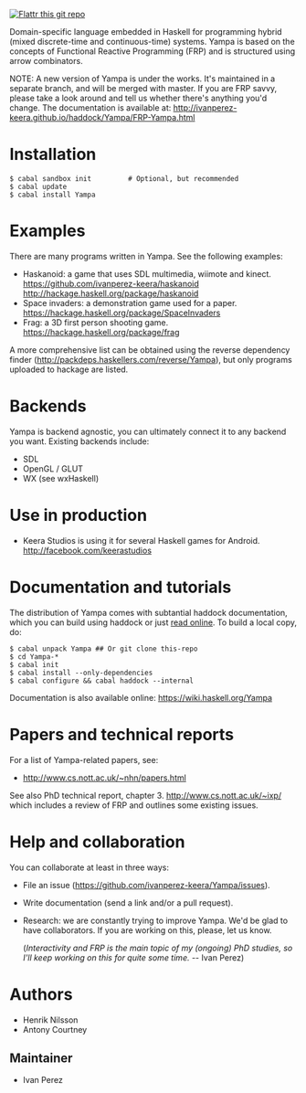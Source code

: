 [![Flattr this git repo](http://api.flattr.com/button/flattr-badge-large.png)](https://flattr.com/submit/auto?user_id=ivanperez-keera&url=https://github.com/ivanperez-keera/Yampa&title=Yampa&language=&tags=github&category=software)

Domain-specific language embedded in Haskell for programming hybrid (mixed
discrete-time and continuous-time) systems. Yampa is based on the concepts of
Functional Reactive Programming (FRP) and is structured using arrow
combinators.

NOTE: A new version of Yampa is under the works. It's maintained in a separate
branch, and will be merged with master. If you are FRP savvy, please take a
look around and tell us whether there's anything you'd change.  The
documentation is available at:
http://ivanperez-keera.github.io/haddock/Yampa/FRP-Yampa.html

# Installation

```
$ cabal sandbox init         # Optional, but recommended
$ cabal update
$ cabal install Yampa
```

# Examples

There are many programs written in Yampa. See the following examples:

* Haskanoid: a game that uses SDL multimedia, wiimote and kinect.
  https://github.com/ivanperez-keera/haskanoid
  http://hackage.haskell.org/package/haskanoid
* Space invaders: a demonstration game used for a paper.
  https://hackage.haskell.org/package/SpaceInvaders
* Frag: a 3D first person shooting game.
  https://hackage.haskell.org/package/frag

A more comprehensive list can be obtained using the reverse dependency finder
(http://packdeps.haskellers.com/reverse/Yampa), but only programs uploaded to
hackage are listed.

# Backends

Yampa is backend agnostic, you can ultimately connect it to any backend you
want. Existing backends include:
* SDL
* OpenGL / GLUT
* WX (see wxHaskell)

# Use in production

* Keera Studios is using it for several Haskell games for Android.
  http://facebook.com/keerastudios

# Documentation and tutorials

The distribution of Yampa comes with subtantial haddock documentation, which you can
build using haddock or just [read online](https://hackage.haskell.org/package/Yampa).
To build a local copy, do:

```
$ cabal unpack Yampa ## Or git clone this-repo
$ cd Yampa-*
$ cabal init
$ cabal install --only-dependencies
$ cabal configure && cabal haddock --internal
```

Documentation is also available online: https://wiki.haskell.org/Yampa

# Papers and technical reports

For a list of Yampa-related papers, see:

* http://www.cs.nott.ac.uk/~nhn/papers.html

See also PhD technical report, chapter 3. http://www.cs.nott.ac.uk/~ixp/
which includes a review of FRP and outlines some existing issues.

# Help and collaboration

You can collaborate at least in three ways:

* File an issue (https://github.com/ivanperez-keera/Yampa/issues).
* Write documentation (send a link and/or a pull request).
* Research: we are constantly trying to improve Yampa. We'd be glad to have
  collaborators.  If you are working on this, please, let us know.

  (_Interactivity and FRP is the main topic of my (ongoing) PhD studies, so I'll
  keep working on this for quite some time._ -- Ivan Perez)

# Authors

* Henrik Nilsson
* Antony Courtney

## Maintainer

* Ivan Perez
